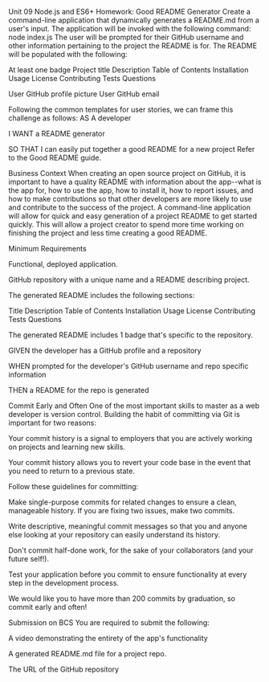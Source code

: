 Unit 09 Node.js and ES6+ Homework: Good README Generator
Create a command-line application that dynamically generates a README.md from a user's input. The application will be invoked with the following command:
node index.js
The user will be prompted for their GitHub username and other information pertaining to the project the README is for.
The README will be populated with the following:

At least one badge
Project title
Description
Table of Contents
Installation
Usage
License
Contributing
Tests
Questions

User GitHub profile picture
User GitHub email



Following the common templates for user stories, we can frame this challenge as follows:
AS A developer

I WANT a README generator

SO THAT I can easily put together a good README for a new project
Refer to the Good README guide.

Business Context
When creating an open source project on GitHub, it is important to have a quality README with information about the app--what is the app for, how to use the app, how to install it, how to report issues, and how to make contributions so that other developers are more likely to use and contribute to the success of the project. A command-line application will allow for quick and easy generation of a project README to get started quickly. This will allow a project creator to spend more time working on finishing the project and less time creating a good README.

Minimum Requirements


Functional, deployed application.


GitHub repository with a unique name and a README describing project.


The generated README includes the following sections:

Title
Description
Table of Contents
Installation
Usage
License
Contributing
Tests
Questions



The generated README includes 1 badge that's specific to the repository.


GIVEN the developer has a GitHub profile and a repository

WHEN prompted for the developer's GitHub username and repo specific information

THEN a README for the repo is generated


Commit Early and Often
One of the most important skills to master as a web developer is version control. Building the habit of committing via Git is important for two reasons:


Your commit history is a signal to employers that you are actively working on projects and learning new skills.


Your commit history allows you to revert your code base in the event that you need to return to a previous state.


Follow these guidelines for committing:


Make single-purpose commits for related changes to ensure a clean, manageable history. If you are fixing two issues, make two commits.


Write descriptive, meaningful commit messages so that you and anyone else looking at your repository can easily understand its history.


Don't commit half-done work, for the sake of your collaborators (and your future self!).


Test your application before you commit to ensure functionality at every step in the development process.


We would like you to have more than 200 commits by graduation, so commit early and often!

Submission on BCS
You are required to submit the following:


A video demonstrating the entirety of the app's functionality


A generated README.md file for a project repo.


The URL of the GitHub repository
